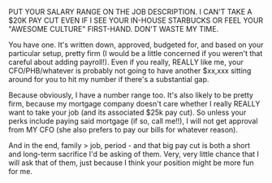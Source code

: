   
  
  
  PUT YOUR SALARY RANGE ON THE JOB DESCRIPTION. I CAN'T TAKE A $20K PAY CUT EVEN IF I SEE YOUR IN-HOUSE STARBUCKS OR FEEL YOUR "AWESOME CULTURE" FIRST-HAND.  DON'T WASTE MY TIME.

  You have one.  It's written down, approved, budgeted for, and based on your particular setup, pretty firm (I would be a little concerned if you weren't that careful about adding payroll!).  Even if you really, REALLY like me, your CFO/PHB/whatever is probably not going to have another $xx,xxx sitting around for you to hit my number if there's a substantial gap.
  
  Because obviously, I have a number range too.  It's also likely to be pretty firm, because my mortgage company doesn't care whether I really REALLY want to take your job (and its associated $25k pay cut).  So unless your perks include paying said mortgage (if so, call me!!), I will not get approval from MY CFO (she also prefers to pay our bills for whatever reason).  
  
  And in the end, family > job, period - and that big pay cut is both a short and long-term sacrifice I'd be asking of them. Very, very little chance that I will ask that of them, just because I think your position might be more fun for me.
